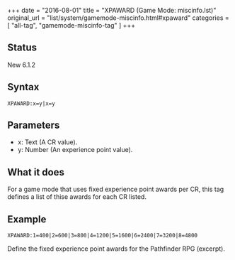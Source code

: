 +++
date = "2016-08-01"
title = "XPAWARD (Game Mode: miscinfo.lst)"
original_url = "list/system/gamemode-miscinfo.html#xpaward"
categories = [ "all-tag", "gamemode-miscinfo-tag" ]
+++

## Status

New 6.1.2

## Syntax

`XPAWARD:x=y|x=y`

## Parameters

-   x: Text (A CR value).
-   y: Number (An experience point value).



What it does
------------

For a game mode that uses fixed experience point awards per CR, this tag
defines a list of thise awards for each CR listed.

Example
-------

`XPAWARD:1=400|2=600|3=800|4=1200|5=1600|6=2400|7=3200|8=4800`

Define the fixed experience point awards for the Pathfinder RPG
(excerpt).

